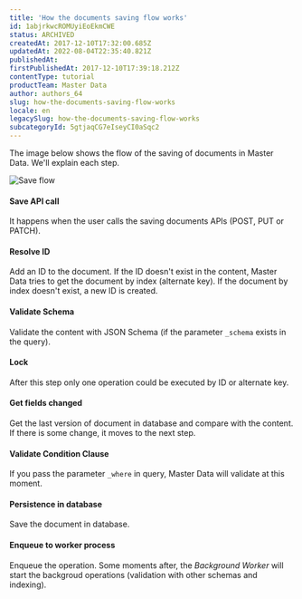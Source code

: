 ```yaml
---
title: 'How the documents saving flow works'
id: 1abjrkwcROMUyiEoEkmCWE
status: ARCHIVED
createdAt: 2017-12-10T17:32:00.685Z
updatedAt: 2022-08-04T22:35:40.821Z
publishedAt: 
firstPublishedAt: 2017-12-10T17:39:18.212Z
contentType: tutorial
productTeam: Master Data
author: authors_64
slug: how-the-documents-saving-flow-works
locale: en
legacySlug: how-the-documents-saving-flow-works
subcategoryId: 5gtjaqCG7eIseyCI0aSqc2
---
```


The image below shows the flow of the saving of documents in Master Data. We'll explain each step.

![Save flow](https://images.contentful.com/alneenqid6w5/5klqkN1OEwMEq0aEQeMyIY/2ba2b7cc8e29a5ee0baad8be92aeef9a/MDSaveDiagram.png)

#### Save API call
It happens when the user calls the saving documents APIs (POST, PUT or PATCH).
#### Resolve ID
Add an ID to the document. If the ID doesn't exist in the content, Master Data tries to get the document by index (alternate key). If the document by index doesn't exist, a new ID is created.
#### Validate Schema
Validate the content with JSON Schema (if the parameter `_schema` exists in the query).
#### Lock
After this step only one operation could be executed by ID or alternate key.
#### Get fields changed
Get the last version of document in database and compare with the content. If there is some change, it moves to the next step.
#### Validate Condition Clause
If you pass the parameter `_where` in query, Master Data will validate at this moment.
#### Persistence in database
Save the document in database.
#### Enqueue to worker process
Enqueue the operation. Some moments after, the *Background Worker* will start the backgroud operations (validation with other schemas and indexing).
